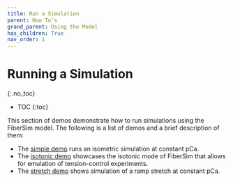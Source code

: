 ```yaml
---
title: Run a Simulation
parent: How To's
grand_parent: Using the Model
has_children: True
nav_order: 1
---
```


# Running a Simulation
{:.no_toc}

* TOC
{:toc}

This section of demos demonstrate how to run simulations using the FiberSim model. The following is a list of demos and a brief description of them:
  + The [simple demo](simple/simple.md) runs an isometric simulation at constant pCa.
  + The [isotonic demo](isotonic/isotonic.md) showcases the isotonic mode of FiberSim that allows for emulation of tension-control experiments.
  + The [stretch demo](stretch/stretch.md) shows simulation of a ramp stretch at constant pCa.